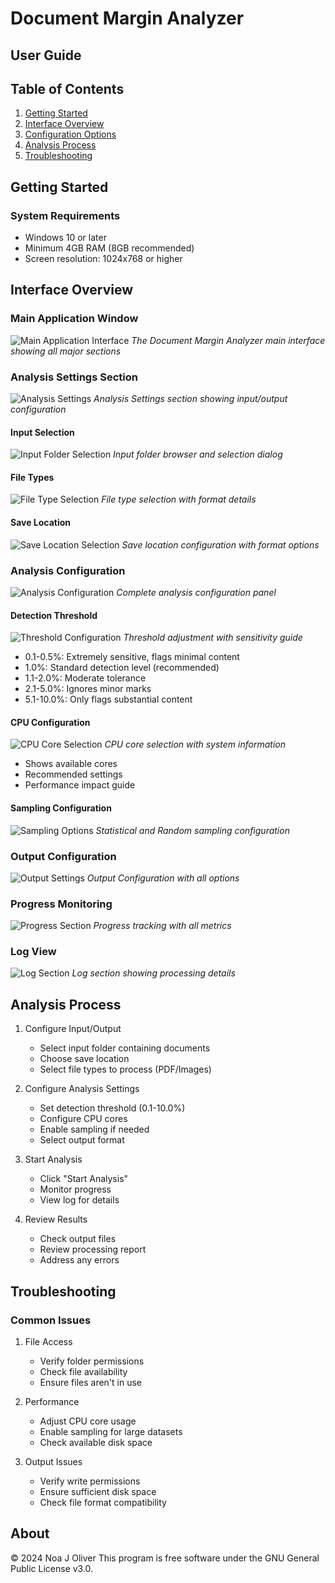 # Document Margin Analyzer
## User Guide

## Table of Contents
1. [Getting Started](#getting-started)
2. [Interface Overview](#interface-overview)
3. [Configuration Options](#configuration-options)
4. [Analysis Process](#analysis-process)
5. [Troubleshooting](#troubleshooting)

## Getting Started

### System Requirements
- Windows 10 or later
- Minimum 4GB RAM (8GB recommended)
- Screen resolution: 1024x768 or higher

## Interface Overview

### Main Application Window
![Main Application Interface](images/main-window.png)
*The Document Margin Analyzer main interface showing all major sections*

### Analysis Settings Section
![Analysis Settings](images/analysis-settings.png)
*Analysis Settings section showing input/output configuration*

#### Input Selection
![Input Folder Selection](images/input-selection.png)
*Input folder browser and selection dialog*

#### File Types
![File Type Selection](images/file-types.png)
*File type selection with format details*

#### Save Location
![Save Location Selection](images/save-location.png)
*Save location configuration with format options*

### Analysis Configuration
![Analysis Configuration](images/analysis-config.png)
*Complete analysis configuration panel*

#### Detection Threshold
![Threshold Configuration](images/threshold-config.png)
*Threshold adjustment with sensitivity guide*

- 0.1-0.5%: Extremely sensitive, flags minimal content
- 1.0%: Standard detection level (recommended)
- 1.1-2.0%: Moderate tolerance
- 2.1-5.0%: Ignores minor marks
- 5.1-10.0%: Only flags substantial content

#### CPU Configuration
![CPU Core Selection](images/cpu-config.png)
*CPU core selection with system information*

- Shows available cores
- Recommended settings
- Performance impact guide

#### Sampling Configuration
![Sampling Options](images/sampling-options.png)
*Statistical and Random sampling configuration*

### Output Configuration
![Output Settings](images/output-config.png)
*Output Configuration with all options*

### Progress Monitoring
![Progress Section](images/progress-section.png)
*Progress tracking with all metrics*

### Log View
![Log Section](images/log-section.png)
*Log section showing processing details*

## Analysis Process

1. Configure Input/Output
   - Select input folder containing documents
   - Choose save location
   - Select file types to process (PDF/Images)

2. Configure Analysis Settings
   - Set detection threshold (0.1-10.0%)
   - Configure CPU cores
   - Enable sampling if needed
   - Select output format

3. Start Analysis
   - Click "Start Analysis"
   - Monitor progress
   - View log for details

4. Review Results
   - Check output files
   - Review processing report
   - Address any errors

## Troubleshooting

### Common Issues
1. File Access
   - Verify folder permissions
   - Check file availability
   - Ensure files aren't in use

2. Performance
   - Adjust CPU core usage
   - Enable sampling for large datasets
   - Check available disk space

3. Output Issues
   - Verify write permissions
   - Ensure sufficient disk space
   - Check file format compatibility

## About
© 2024 Noa J Oliver
This program is free software under the GNU General Public License v3.0.